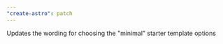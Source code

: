 ```yaml
---
"create-astro": patch
---
```


Updates the wording for choosing the "minimal" starter template options
